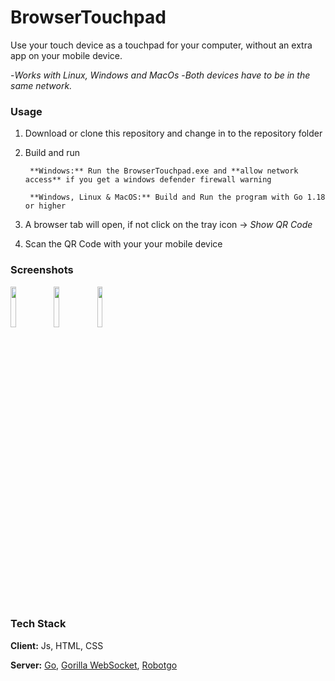 
# BrowserTouchpad

Use your touch device as a touchpad for your computer, 
without an extra app on your mobile device.

-*Works with Linux, Windows and MacOs*
-*Both devices have to be in the same network.*

### Usage 

1. Download or clone this repository and change in to the repository folder

2. Build and run 

        **Windows:** Run the BrowserTouchpad.exe and **allow network access** if you get a windows defender firewall warning
  
        **Windows, Linux & MacOS:** Build and Run the program with Go 1.18 or higher

4. A browser tab will open, if not click on the tray icon -> *Show QR Code*

5. Scan the QR Code with your your mobile device


### Screenshots

<img src="https://github.com/onnbt/BrowserTouchpad/blob/master/screenshots/tray.png" width=13% height=13%>
<img src="https://github.com/onnbt/BrowserTouchpad/blob/master/screenshots/browser.png" width=13% height=13%>
<img src="https://github.com/onnbt/BrowserTouchpad/blob/master/screenshots/mobile.jpg" width=13% height=13%>

### Tech Stack

**Client:** Js, HTML, CSS

**Server:** [Go](https://github.com/golang), [Gorilla WebSocket](https://github.com/gorilla/websocket), [Robotgo](https://github.com/go-vgo/robotgo)

